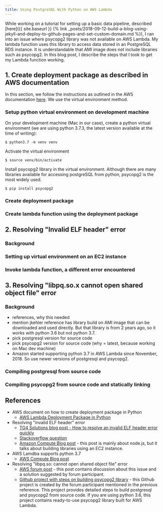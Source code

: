 ```yaml
---
title: Using PostgreSQL With Python on AWS Lambda
---
```

While working on a tutorial for setting up a basic data pipeline, described
[here]({{ site.baseurl }}
{% link _posts/2018-09-12-build-a-blog-using-jekyll-and-deploy-to-github-pages-and-set-custom-domain.md %}),
I ran into an issue where psycopg2 library was not available
on AWS Lambda. My lambda function uses this library to access data stored in
an PostgreSQL RDS instance. It is understandable that AMI image does not include
libraries such as psycopg2. In this blog post, I describe the steps that I took
to get my Lambda function working.

## 1. Create deployment package as described in AWS documentation

In this section, we follow the instructions as outlined in the AWS documentation
[here](https://docs.aws.amazon.com/lambda/latest/dg/lambda-python-how-to-create-deployment-package.html). We use the virtual environment method.

### Setup python virtual environment on development machine

On your development machine (Mac in our case), create a python virtual environment (we are
using python 3.7.3, the latest version available at the time of writing):

```
$ python3.7 -m venv venv
```

Activate the virtual environment

```
$ source venv/bin/activate
```

Install psycopg2 library in the virtual environment. Although there are many libraries
available for accessing postgreSQL from python, psycopg2 is the most widely used.

```
$ pip install psycopg2
```

### Create deployment package

### Create lambda function using the deployment package

## 2. Resolving "Invalid ELF header" error

### Background

### Setting up virtual environment on an EC2 instance

### Invoke lambda function, a different error encountered

## 3. Resolving "libpq.so.x cannot open shared object file" error

### Background
- references, why this needed
- mention jkehler reference has library build on AMI image that can be downloaded and used directly. But that library is from 2 years ago, so it works with python 3.6 but not python 3.7.
- pick postgresql version for source code
- pick psycopg2 version for source code (why = latest, because working on Mac dev machine)
- Amazon started supporting python 3.7 in AWS Lambda since November, 2018. So use newer versions of postgresql and psycopg2.

### Compiling postgresql from source code

### Compiling psycopg2 from source code and statically linking

## References
- AWS document on how to create deployment package in Python
    - [AWS Lambda Deployment Package in Python](https://docs.aws.amazon.com/lambda/latest/dg/lambda-python-how-to-create-deployment-package.html)
- Resolving "invalid ELF header" error
    - [TG4 Solutions blog post - How to resolve an invalid ELF header error quickly](https://tg4.solutions/how-to-resolve-invalid-elf-header-error/)
    - [Stackoverflow question](https://stackoverflow.com/a/34885155/3137099)
    - [Amazon Compute Blog post](https://aws.amazon.com/blogs/compute/nodejs-packages-in-lambda/) - this post is mainly about node.js, but it talks about building libraries using an EC2 instance.
- AWS Lamdba supports python 3.7
    - [AWS Compute Blog post](https://aws.amazon.com/about-aws/whats-new/2018/11/aws-lambda-supports-python-37/)
- Resolving "libpq.so: cannot open shared object file" error
    - [AWS forum post](https://forums.aws.amazon.com/thread.jspa?messageID=680192) - this post contains discussion about this issue and a solution suggested by forum participant.
    - [Github project with steps on building psycopg2 library](https://github.com/jkehler/awslambda-psycopg2) - this Github project is created by the forum participant mentioned in the previous reference. This project provides detailed steps to build postgresql and psycopg2 from source code. If you are using python 3.6, this project contains ready-to-use psycopg2 library built for AWS Lambda.
